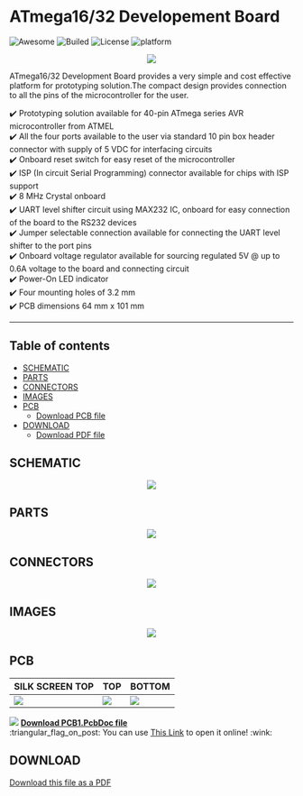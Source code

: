 # **ATmega16/32 Developement Board**
![Awesome](https://cdn.rawgit.com/sindresorhus/awesome/d7305f38d29fed78fa85652e3a63e154dd8e8829/media/badge.svg)
![Builed](https://img.shields.io/azure-devops/build/totodem/8cf3ec0e-d0c2-4fcd-8206-ad204f254a96/2?style=flat)
![License](https://img.shields.io/packagist/l/doctrine/orm)
![platform](https://img.shields.io/badge/Atmega-16%2F32-orange)  

<p align="center">
  <img src="https://user-images.githubusercontent.com/60509979/73697502-f46cf500-46f3-11ea-890c-e181b9283b81.jpg">
</p>

ATmega16/32 Development Board provides a very simple and cost effective platform for prototyping solution.The compact design provides connection to all the pins of the microcontroller for the user.

:heavy_check_mark: Prototyping solution available for 40-pin ATmega series AVR microcontroller from ATMEL  
:heavy_check_mark: All the four ports available to the user via standard 10 pin box header connector with supply of 5 VDC for interfacing circuits  
:heavy_check_mark: Onboard reset switch for easy reset of the microcontroller  
:heavy_check_mark: ISP (In circuit Serial Programming) connector available for chips with ISP support  
:heavy_check_mark: 8 MHz Crystal onboard  
:heavy_check_mark: UART level shifter circuit using MAX232 IC, onboard for easy connection of the board to the RS232 devices  
:heavy_check_mark: Jumper selectable connection available for connecting the UART level shifter to the port pins  
:heavy_check_mark: Onboard voltage regulator available for sourcing regulated 5V @ up to 0.6A voltage to the board and connecting circuit  
:heavy_check_mark: Power-On LED indicator  
:heavy_check_mark: Four mounting holes of 3.2 mm  
:heavy_check_mark: PCB dimensions 64 mm x 101 mm  

---
## **Table of contents**
- [SCHEMATIC](#SCHEMATIC)
- [PARTS](#PARTS)
- [CONNECTORS](#CONNECTORS)
- [IMAGES](#IMAGES)
- [PCB](#PCB)
  - <a href="https://github.com/BitterOcean/IUT/blob/master/Microprocessor/AVR_DevelopementBoard/PCB1.PcbDoc">Download PCB file</a>
- [DOWNLOAD](#DOWNLOAD)
  - <a href="https://github.com/BitterOcean/IUT/blob/master/Microprocessor/AVR_DevelopementBoard/DevelopmentBoard.pdf">Download PDF file</a>

## **SCHEMATIC**
<p align="center">
  <img src="https://user-images.githubusercontent.com/60509979/73698629-ed93b180-46f6-11ea-89c8-e4bcfc40483b.png">
</p>

## **PARTS**
<p align="center">
  <img src="https://user-images.githubusercontent.com/60509979/73698727-33e91080-46f7-11ea-86ba-c322a99695f3.png">
</p>

## **CONNECTORS**
<p align="center">
  <img src="https://user-images.githubusercontent.com/60509979/73698838-7c083300-46f7-11ea-9f35-b652afb9476e.png">
</p>

## **IMAGES**
<p align="center">
  <img src="https://www.electronics-lab.com/wp-content/uploads/2015/08/C032.jpg">
</p>

## **PCB**

| SILK SCREEN TOP | TOP | BOTTOM  |
| --------------- | --- | ------- |
| <img src="https://www.electronics-lab.com/wp-content/uploads/2015/08/SSTOP.png">  | <img src="https://www.electronics-lab.com/wp-content/uploads/2015/08/PCB_top1.png">   | <img src="https://www.electronics-lab.com/wp-content/uploads/2015/08/PCB_bottom1.png">   |
<img src="https://user-images.githubusercontent.com/60509979/73700038-ac050580-46fa-11ea-94bd-fa6cfb009568.png">
<b><a href="https://github.com/BitterOcean/IUT/blob/master/Microprocessor/AVR_DevelopementBoard/PCB1.PcbDoc">Download PCB1.PcbDoc file</a></b></br>
:triangular_flag_on_post: You can use <a href="https://www.altium.com/viewer/">This Link</a>  to open it online!  :wink:  

## **DOWNLOAD**
<a href="https://github.com/BitterOcean/IUT/blob/master/Microprocessor/AVR_DevelopementBoard/DevelopmentBoard.pdf">Download this file as a PDF</a>
